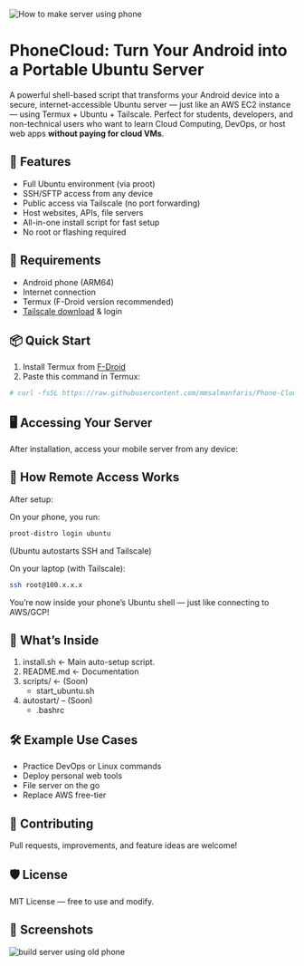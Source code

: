 ![How to make server using phone](https://github.com/user-attachments/assets/c188887b-1d29-4ab8-a364-968387a0ce5f)


# PhoneCloud: Turn Your Android into a Portable Ubuntu Server

A powerful shell-based script that transforms your Android device into a secure, internet-accessible Ubuntu server — just like an AWS EC2 instance — using Termux + Ubuntu + Tailscale. Perfect for students, developers, and non-technical users who want to learn Cloud Computing, DevOps, or host web apps **without paying for cloud VMs**.



## 🚀 Features

- Full Ubuntu environment (via proot)
- SSH/SFTP access from any device
- Public access via Tailscale (no port forwarding)
- Host websites, APIs, file servers
- All-in-one install script for fast setup
- No root or flashing required



## 🧰 Requirements

- Android phone (ARM64)
- Internet connection
- Termux (F-Droid version recommended)
- [Tailscale download](https://tailscale.com/download) & login 



## 📦 Quick Start

1. Install Termux from [F-Droid](https://f-droid.org/en/packages/com.termux/)
2. Paste this command in Termux:

```bash
# curl -fsSL https://raw.githubusercontent.com/mmsalmanfaris/Phone-Cloud/main/install.sh | bash
```



## 🖥️ Accessing Your Server
After installation, access your mobile server from any device:


## 🔐 How Remote Access Works
After setup:

On your phone, you run:
``` bash
proot-distro login ubuntu
```
(Ubuntu autostarts SSH and Tailscale)

On your laptop (with Tailscale):
```bash
ssh root@100.x.x.x
```
You’re now inside your phone’s Ubuntu shell — just like connecting to AWS/GCP!



## 📂 What’s Inside

1. install.sh ← Main auto-setup script.
2. README.md ← Documentation
3. scripts/ ← (Soon)
   - start_ubuntu.sh
4. autostart/ – (Soon)
   - .bashrc



## 🛠️ Example Use Cases
- Practice DevOps or Linux commands
- Deploy personal web tools
- File server on the go
- Replace AWS free-tier



## 💬 Contributing
Pull requests, improvements, and feature ideas are welcome!


## 🛡️ License
MIT License — free to use and modify.


## 📸 Screenshots
![build server using old phone](https://github.com/user-attachments/assets/1c814139-8f2d-428d-84ae-4a84afda37bc)


